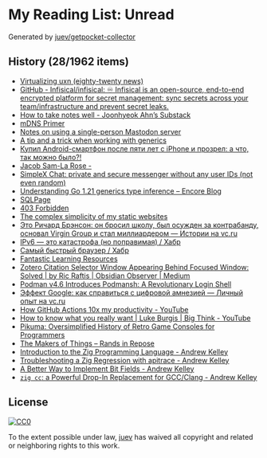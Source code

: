 # My Reading List: Unread

Generated by [juev/getpocket-collector](https://github.com/juev/getpocket-collector)

## History (28/1962 items)

- [Virtualizing uxn (eighty-twenty news)](https://eighty-twenty.org/2023/08/11/virtualizing-uxn)
- [GitHub - Infisical/infisical: ♾ Infisical is an open-source, end-to-end encrypted platform for secret management: sync secrets across your team/infrastructure and prevent secret leaks.](https://github.com/Infisical/infisical)
- [How to take notes well - Joonhyeok Ahn’s Substack](https://joonhyeokahn.substack.com/p/how-to-take-notes-well)
- [mDNS Primer](https://fabiensanglard.net/mdns/index.html)
- [Notes on using a single-person Mastodon server](https://jvns.ca/blog/2023/08/11/some-notes-on-mastodon/)
- [A tip and a trick when working with generics](https://appliedgo.com/blog/a-tip-and-a-trick-when-working-with-generics)
- [Купил Android-смартфон после пяти лет с iPhone и прозрел: а что, так можно было?!](https://www.iguides.ru/main/other/kupil_android_smartfon_posle_iphone_i_prozrel_gde_ya_byl_poslednie_pyat_let/)
- [Jacob Sam-La Rose -](https://jsamlarose.micro.blog/2023/08/12/im-sure-i.html)
- [SimpleX Chat: private and secure messenger without any user IDs (not even random)](https://simplex.chat)
- [Understanding Go 1.21 generics type inference – Encore Blog](https://encore.dev/blog/go1.21-generics)
- [SQLPage](https://sql.ophir.dev/blog.sql)
- [403 Forbidden](https://scientificamerican.com/article/are-naps-good-for-you)
- [The complex simplicity of my static websites](https://alinpanaitiu.com/blog/complex-simplicity-of-static-websites/)
- [Это Ричард Брэнсон: он бросил школу, был осужден за контрабанду, основал Virgin Group и стал миллиардером — Истории на vc.ru](https://vc.ru/story/291903-eto-richard-brenson-on-brosil-shkolu-byl-osuzhden-za-kontrabandu-osnoval-virgin-group-i-stal-milliarderom)
- [IPv6 — это катастрофа (но поправимая) / Хабр](https://habr.com/ru/companies/ruvds/articles/753906/)
- [Самый быстрый браузер / Хабр](https://habr.com/ru/companies/globalsign/articles/752862/)
- [Fantastic Learning Resources](https://matklad.github.io/2023/08/06/fantastic-learning-resources.html)
- [Zotero Citation Selector Window Appearing Behind Focused Window: Solved | by Ric Raftis | Obsidian Observer | Medium](https://medium.com/obsidian-observer/zotero-citation-selector-window-appearing-behind-focused-window-solved-c47b669fb75a)
- [Podman v4.6 Introduces Podmansh: A Revolutionary Login Shell](https://blog.podman.io/2023/08/podman-v4-6-introduces-podmansh-a-revolutionary-login-shell/)
- [Эффект Google: как справиться с цифровой амнезией — Личный опыт на vc.ru](https://vc.ru/life/315242-effekt-google-kak-spravitsya-s-cifrovoy-amneziey)
- [How GitHub Actions 10x my productivity - YouTube](https://www.youtube.com/watch?v=yfBtjLxn_6k)
- [How to know what you really want | Luke Burgis | Big Think - YouTube](https://www.youtube.com/watch?v=dtBtov2f7e4)
- [Pikuma: Oversimplified History of Retro Game Consoles for Programmers](https://pikuma.com/blog/game-console-history-for-programmers)
- [The Makers of Things – Rands in Repose](https://randsinrepose.com/archives/the-makers-of-things/)
- [Introduction to the Zig Programming Language - Andrew Kelley](https://andrewkelley.me/post/intro-to-zig.html)
- [Troubleshooting a Zig Regression with apitrace - Andrew Kelley](https://andrewkelley.me/post/troubleshooting-zig-regression-apitrace.html)
- [A Better Way to Implement Bit Fields - Andrew Kelley](https://andrewkelley.me/post/a-better-way-to-implement-bit-fields.html)
- [`zig cc`: a Powerful Drop-In Replacement for GCC/Clang - Andrew Kelley](https://andrewkelley.me/post/zig-cc-powerful-drop-in-replacement-gcc-clang.html)

## License

[![CC0](https://mirrors.creativecommons.org/presskit/buttons/88x31/svg/cc-zero.svg)](https://creativecommons.org/publicdomain/zero/1.0/)

To the extent possible under law, [juev](https://github.com/juev) has waived all copyright and related or neighboring rights to this work.
